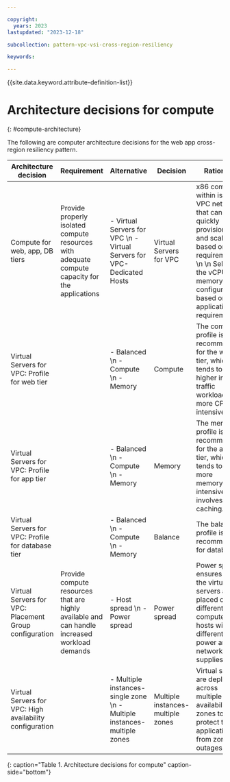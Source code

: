 ```yaml
---

copyright:
  years: 2023
lastupdated: "2023-12-18"

subcollection: pattern-vpc-vsi-cross-region-resiliency

keywords:

---
```


{{site.data.keyword.attribute-definition-list}}

# Architecture decisions for compute
{: #compute-architecture}

The following are computer architecture decisions for the web app cross-region resiliency pattern.

| Architecture decision | Requirement | Alternative | Decision | Rationale |
| -------------- | -------------- | -------------- | -------------- | -------------- |
| Compute for web, app, DB tiers   | Provide properly isolated compute resources with adequate compute capacity for the applications | - Virtual Servers for VPC \n - Virtual Servers for VPC-Dedicated Hosts   | Virtual Servers for VPC   | x86 compute within isolated VPC network that can be quickly provisioned and scaled based on load requirements. \n \n Select the vCPU and memory configuration based on application requirements. |
| Virtual Servers for VPC: Profile for web tier          |                | - Balanced \n - Compute \n - Memory   |  Compute                  | The compute profile is recommended for the web tier, which tends to be higher in traffic workload and more CPU-intensive.  |
| Virtual Servers for VPC: Profile for app tier                 |               | - Balanced \n - Compute \n - Memory                   | Memory  | The memory profile is recommended for the app tier, which tends to be more memory-intensive and involves more caching. |
| Virtual Servers for VPC: Profile for database tier                    |              | - Balanced \n - Compute \n - Memory               | Balance              | The balance profile is recommended for databases. |
| Virtual Servers for VPC: Placement Group configuration | Provide compute resources that are highly available and can handle increased workload demands   | - Host spread \n - Power spread     | Power spread    | Power spread ensures that the virtual servers are placed on different computer hosts with different power and network supplies. |
| Virtual Servers for VPC: High availability configuration |            | - Multiple instances-single zone \n - Multiple instances-multiple zones | Multiple instances-multiple zones | Virtual servers are deployed across multiple availability zones to protect the application from zone outages. |
{: caption="Table 1. Architecture decisions for compute" caption-side="bottom"}
